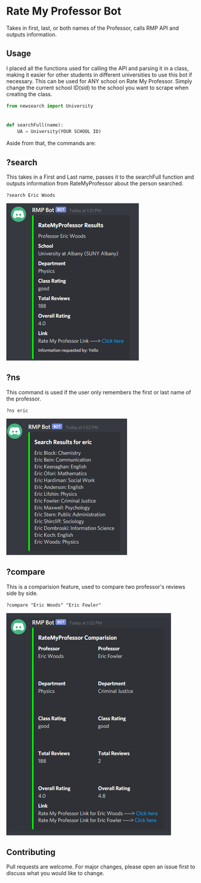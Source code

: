 # Rate My Professor Bot
 Takes in first, last, or both names of the Professor, calls RMP API and outputs information.

## Usage
I placed all the functions used for calling the API and parsing it in a class, making it easier for other students in different universities to use this bot if necessary.  This can be used for ANY school on Rate My Professor. Simply change the current school ID(sid) to the school you want to scrape when creating the class. 
```python
from newsearch import University


def searchFull(name):
    UA = University(YOUR SCHOOL ID)
```
Aside from that, the commands are:
## ?search
This takes in a First and Last name, passes it to the searchFull function and outputs information from RateMyProfessor about the person searched. 
```
?search Eric Woods
```
![out for ?search](https://github.com/Mcheung7272/Rate-My-Professor-Bot/blob/master/ImagePreviews/exOutputRMP.png?raw=true "?search Output")

## ?ns
This command is used if the user only remembers the first or last name of the professor. 
```
?ns eric
```
![out for ?ns](https://github.com/Mcheung7272/Rate-My-Professor-Bot/blob/master/ImagePreviews/exOutputRMPns.png "?search Output")

## ?compare
This is a comparision feature, used to compare two professor's reviews side by side.
```
?compare "Eric Woods" "Eric Fowler"
```
![out for ?compare](https://github.com/Mcheung7272/Rate-My-Professor-Bot/blob/master/ImagePreviews/exOutputRMPcompare.png "?ns Output")

## Contributing
Pull requests are welcome. For major changes, please open an issue first to discuss what you would like to change.
